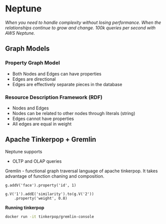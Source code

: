 # Neptune

*When you need to handle complexity without losing performance. When the relationships continue to grow and change. 100k queries per second with AWS Neptune.*

## Graph Models

### Property Graph Model

- Both Nodes and Edges can have properties
- Edges are directional
- Edges are effectively separate pieces in the database

### Resource Description Framework (RDF)

- Nodes and Edges
- Nodes can be related to other nodes through literals (string)
- Edges cannot have properties
- All edges are equal in weight

## Apache Tinkerpop + Gremlin

Neptune supports

- OLTP and OLAP queries

Gremlin - functional graph traversal language of apache tinkerpop. It takes advantage of function chaning and composition.

``` gremlin
g.addV('face').property('id', 1)

g.V('1').addE('similarity').to(g.V('2'))
    .property('weight', 0.8)
```

**Running tinkerpop**

``` bash
docker run -it tinkerpop/gremlin-console
```

